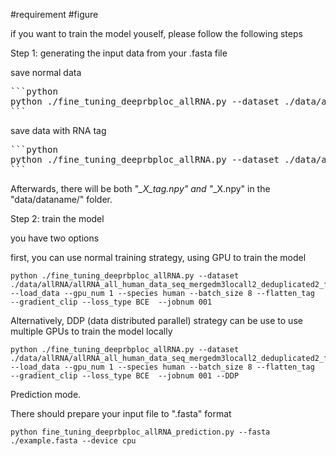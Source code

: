 #requirement
#figure



if you want to train the model youself, please follow the following steps

Step 1: generating the input data from your .fasta file 

save normal data
<pre>
```python
python ./fine_tuning_deeprbploc_allRNA.py --dataset ./data/allRNA/allRNA_all_human_data_seq_mergedm3locall2_deduplicated2_filtermilnc.fasta  
```
</pre>

save data with RNA tag

<pre>
```python
python ./fine_tuning_deeprbploc_allRNA.py --dataset ./data/allRNA/allRNA_all_human_data_seq_mergedm3locall2_deduplicated2_filtermilnc.fasta --RNA_tag
```
</pre>
Afterwards, there will be both "*_X_tag.npy" and "*_X.npy" in the "data/dataname/" folder.

Step 2: train the model

you have two options

first, you can use normal training strategy, using GPU to train the model

```
python ./fine_tuning_deeprbploc_allRNA.py --dataset ./data/allRNA/allRNA_all_human_data_seq_mergedm3locall2_deduplicated2_filtermilnc.fasta --load_data --gpu_num 1 --species human --batch_size 8 --flatten_tag  --gradient_clip --loss_type BCE  --jobnum 001
```
Alternatively, DDP (data distributed parallel) strategy can be use to use multiple GPUs to train the model locally

```
python ./fine_tuning_deeprbploc_allRNA.py --dataset ./data/allRNA/allRNA_all_human_data_seq_mergedm3locall2_deduplicated2_filtermilnc.fasta --load_data --gpu_num 1 --species human --batch_size 8 --flatten_tag  --gradient_clip --loss_type BCE  --jobnum 001 --DDP
```


Prediction mode.

There should prepare your input file to ".fasta" format

```
python fine_tuning_deeprbploc_allRNA_prediction.py --fasta ./example.fasta --device cpu
```


